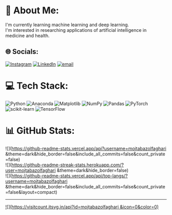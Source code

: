# 💫 About Me:
I'm currently learning machine learning and deep learning.<br>I'm interested in researching applications of artificial intelligence in medicine and health.


## 🌐 Socials:
[![Instagram](https://img.shields.io/badge/Instagram-%23E4405F.svg?logo=Instagram&logoColor=white)](https://instagram.com/FutureNeurons) [![LinkedIn](https://img.shields.io/badge/LinkedIn-%230077B5.svg?logo=linkedin&logoColor=white)](https://linkedin.com/in/mojtabazolfaghari) [![email](https://img.shields.io/badge/Email-D14836?logo=gmail&logoColor=white)](mailto:zolfaqarimojtaba@yahoo.com) 

# 💻 Tech Stack:
![Python](https://img.shields.io/badge/python-3670A0?style=for-the-badge&logo=python&logoColor=ffdd54) ![Anaconda](https://img.shields.io/badge/Anaconda-%2344A833.svg?style=for-the-badge&logo=anaconda&logoColor=white) ![Matplotlib](https://img.shields.io/badge/Matplotlib-%23ffffff.svg?style=for-the-badge&logo=Matplotlib&logoColor=black) ![NumPy](https://img.shields.io/badge/numpy-%23013243.svg?style=for-the-badge&logo=numpy&logoColor=white) ![Pandas](https://img.shields.io/badge/pandas-%23150458.svg?style=for-the-badge&logo=pandas&logoColor=white) ![PyTorch](https://img.shields.io/badge/PyTorch-%23EE4C2C.svg?style=for-the-badge&logo=PyTorch&logoColor=white) ![scikit-learn](https://img.shields.io/badge/scikit--learn-%23F7931E.svg?style=for-the-badge&logo=scikit-learn&logoColor=white) ![TensorFlow](https://img.shields.io/badge/TensorFlow-%23FF6F00.svg?style=for-the-badge&logo=TensorFlow&logoColor=white)
# 📊 GitHub Stats:
![](https://github-readme-stats.vercel.app/api?username=mojtabazolfaghari &theme=dark&hide_border=false&include_all_commits=false&count_private=false)<br/>
![](https://github-readme-streak-stats.herokuapp.com/?user=mojtabazolfaghari &theme=dark&hide_border=false)<br/>
![](https://github-readme-stats.vercel.app/api/top-langs/?username=mojtabazolfaghari &theme=dark&hide_border=false&include_all_commits=false&count_private=false&layout=compact)

---
[![](https://visitcount.itsvg.in/api?id=mojtabazolfaghari &icon=0&color=0)](https://visitcount.itsvg.in)

<!-- Proudly created with GPRM ( https://gprm.itsvg.in ) -->
